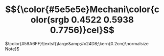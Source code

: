 # $${\color{#5e5e5e}Mechani\color{color(srgb 0.4522 0.5938 0.7756)}cel}$$

$\color{#58A6FF}\textsf{\large&amp;#x24D8;\kern{0.2cm}\normalsize Note}$
